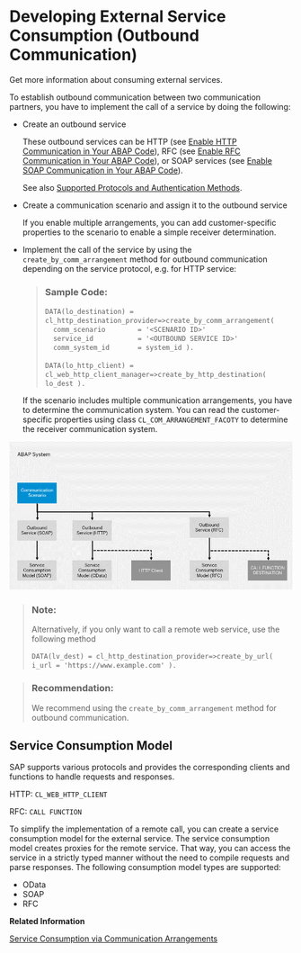<!-- loiof871712b816943b0ab5e04b60799e518 -->

# Developing External Service Consumption \(Outbound Communication\)

Get more information about consuming external services.

To establish outbound communication between two communication partners, you have to implement the call of a service by doing the following:

-   Create an outbound service

    These outbound services can be HTTP \(see [Enable HTTP Communication in Your ABAP Code](enable-http-communication-in-your-abap-code-cef1ada.md)\), RFC \(see [Enable RFC Communication in Your ABAP Code](enable-rfc-communication-in-your-abap-code-bbbd142.md)\), or SOAP services \(see [Enable SOAP Communication in Your ABAP Code](enable-soap-communication-in-your-abap-code-6ab460e.md)\).

    See also [Supported Protocols and Authentication Methods](supported-protocols-and-authentication-methods-437e9d4.md).

-   Create a communication scenario and assign it to the outbound service

    If you enable multiple arrangements, you can add customer-specific properties to the scenario to enable a simple receiver determination.

-   Implement the call of the service by using the `create_by_comm_arrangement` method for outbound communication depending on the service protocol, e.g. for HTTP service:

    > ### Sample Code:  
    > ```
    > DATA(lo_destination) = cl_http_destination_provider=>create_by_comm_arrangement(
    > 	comm_scenario        = '<SCENARIO ID>'
    > 	service_id           = '<OUTBOUND SERVICE ID>'
    > 	comm_system_id       = system_id ).
    >  
    > DATA(lo_http_client) = cl_web_http_client_manager=>create_by_http_destination( lo_dest ).
    > ```

    If the scenario includes multiple communication arrangements, you have to determine the communication system. You can read the customer-specific properties using class `CL_COM_ARRANGEMENT_FACOTY` to determine the receiver communication system.


 ![](images/ABAP_Environment_Outbound_Communication_Developer_a0adfaa.png) 

> ### Note:  
> Alternatively, if you only want to call a remote web service, use the following method
> 
> ```
> DATA(lv_dest) = cl_http_destination_provider=>create_by_url( i_url = 'https://www.example.com' ).
> ```

> ### Recommendation:  
> We recommend using the `create_by_comm_arrangement` method for outbound communication.



<a name="loiof871712b816943b0ab5e04b60799e518__section_m3y_rh4_y5b"/>

## Service Consumption Model

SAP supports various protocols and provides the corresponding clients and functions to handle requests and responses.

HTTP: `CL_WEB_HTTP_CLIENT`

RFC: `CALL FUNCTION`

To simplify the implementation of a remote call, you can create a service consumption model for the external service. The service consumption model creates proxies for the remote service. That way, you can access the service in a strictly typed manner without the need to compile requests and parse responses. The following consumption model types are supported:

-   OData
-   SOAP
-   RFC

**Related Information**  


[Service Consumption via Communication Arrangements](service-consumption-via-communication-arrangements-86aece6.md "")

